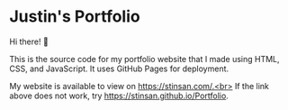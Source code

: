 # Justin's Portfolio
Hi there! :wave:

This is the source code for my portfolio website that I made using HTML, CSS, and JavaScript.
It uses GitHub Pages for deployment.

My website is available to view on https://stinsan.com/.<br>
If the link above does not work, try https://stinsan.github.io/Portfolio.
